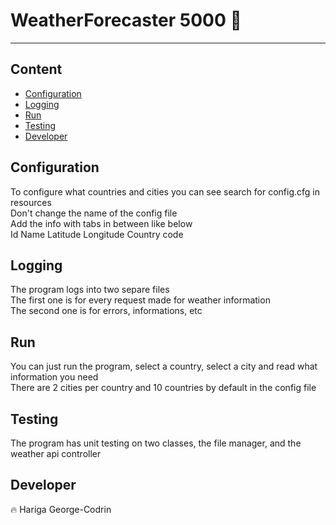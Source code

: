 # WeatherForecaster 5000 :bookmark:
-----


## Content
- [Configuration](#Configuration)
- [Logging](#Logging)
- [Run](#Run)
- [Testing](#Testing)
- [Developer](#Developer)


## Configuration
To configure what countries and cities you can see search for config.cfg in resources<br>
Don't change the name of the config file<br>
Add the info with tabs in between like below<br>
Id  Name  Latitude  Longitude Country code<br>

## Logging
The program logs into two separe files<br>
The first one is for every request made for weather information<br>
The second one is for errors, informations, etc

## Run
You can just run the program, select a country, select a city and read what information you need<br>
There are 2 cities per country and 10 countries by default in the config file

## Testing
The program has unit testing on two classes, the file manager, and the weather api controller

## Developer
:fire: Hariga George-Codrin

